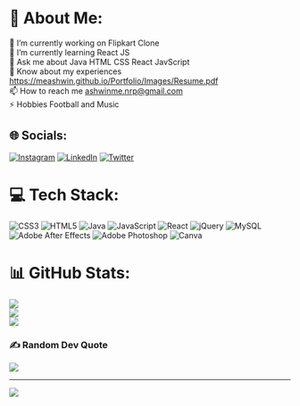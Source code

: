 # 💫 About Me:
🔭 I’m currently working on Flipkart Clone<br>🌱 I’m currently learning React JS<br>💬 Ask me about Java HTML CSS React JavScript<br>📄 Know about my experiences https://meashwin.github.io/Portfolio/Images/Resume.pdf<br>📫 How to reach me ashwinme.nrp@gmail.com<br>⚡ Hobbies Football and Music


## 🌐 Socials:
[![Instagram](https://img.shields.io/badge/Instagram-%23E4405F.svg?logo=Instagram&logoColor=white)](https://instagram.com/chaotic_amigo) [![LinkedIn](https://img.shields.io/badge/LinkedIn-%230077B5.svg?logo=linkedin&logoColor=white)](https://linkedin.com/in/ashwin-m-e) [![Twitter](https://img.shields.io/badge/Twitter-%231DA1F2.svg?logo=Twitter&logoColor=white)](https://twitter.com/Demigod_Ash) 

# 💻 Tech Stack:
![CSS3](https://img.shields.io/badge/css3-%231572B6.svg?style=plastic&logo=css3&logoColor=white) ![HTML5](https://img.shields.io/badge/html5-%23E34F26.svg?style=plastic&logo=html5&logoColor=white) ![Java](https://img.shields.io/badge/java-%23ED8B00.svg?style=plastic&logo=java&logoColor=white) ![JavaScript](https://img.shields.io/badge/javascript-%23323330.svg?style=plastic&logo=javascript&logoColor=%23F7DF1E) ![React](https://img.shields.io/badge/react-%2320232a.svg?style=plastic&logo=react&logoColor=%2361DAFB) ![jQuery](https://img.shields.io/badge/jquery-%230769AD.svg?style=plastic&logo=jquery&logoColor=white) ![MySQL](https://img.shields.io/badge/mysql-%2300f.svg?style=plastic&logo=mysql&logoColor=white) ![Adobe After Effects](https://img.shields.io/badge/Adobe%20After%20Effects-9999FF.svg?style=plastic&logo=Adobe%20After%20Effects&logoColor=white) ![Adobe Photoshop](https://img.shields.io/badge/adobephotoshop-%2331A8FF.svg?style=plastic&logo=adobephotoshop&logoColor=white) ![Canva](https://img.shields.io/badge/Canva-%2300C4CC.svg?style=plastic&logo=Canva&logoColor=white)
# 📊 GitHub Stats:
![](https://github-readme-stats.vercel.app/api?username=meashwin&theme=nightowl&hide_border=false&include_all_commits=true&count_private=true)<br/>
![](https://github-readme-streak-stats.herokuapp.com/?user=meashwin&theme=nightowl&hide_border=false)<br/>
![](https://github-readme-stats.vercel.app/api/top-langs/?username=meashwin&theme=nightowl&hide_border=false&include_all_commits=true&count_private=true&layout=compact)

### ✍️ Random Dev Quote
![](https://quotes-github-readme.vercel.app/api?type=horizontal&theme=radical)

---
[![](https://visitcount.itsvg.in/api?id=meashwin&icon=0&color=0)](https://visitcount.itsvg.in)

<!-- Proudly created with GPRM ( https://gprm.itsvg.in ) -->
